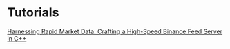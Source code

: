 # Tutorials

[Harnessing Rapid Market Data: Crafting a High-Speed Binance Feed Server in C++](market-data01-feedhandler/README.md)